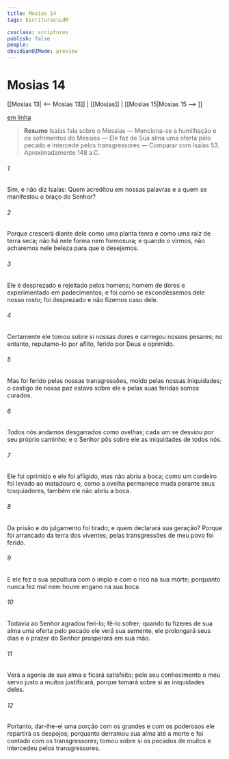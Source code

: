 ```yaml
---
title: Mosias 14
tags: Escrituras\LdM

cssclass: scriptures
publish: false
people:
obsidianUIMode: preview
---
```


# Mosias 14
[[Mosias 13| <-- Mosias 13]] | [[Mosias]] | [[Mosias 15|Mosias 15 --> ]]

[em linha](https://churchofjesuschrist.org/study/scriptures/bofm/mosiah/14?lang=por)

> __Resumo__
Isaías fala sobre o Messias — Menciona-se a humilhação e os sofrimentos do Messias — Ele faz de Sua alma uma oferta pelo pecado e intercede pelos transgressores — Comparar com Isaías 53. Aproximadamente 148 a.C.

###### 1 
Sim, e não diz Isaías: Quem acreditou em nossas palavras e a quem se manifestou o braço do Senhor?

###### 2 
Porque crescerá diante dele como uma planta tenra e como uma raiz de terra seca; não há nele forma nem formosura; e quando o virmos, não acharemos nele beleza para que o desejemos.

###### 3 
Ele é desprezado e rejeitado pelos homens; homem de dores e experimentado em padecimentos; e foi como se escondêssemos dele nosso rosto; foi desprezado e não fizemos caso dele.

###### 4 
Certamente ele tomou sobre si nossas dores e carregou nossos pesares; no entanto, reputamo-lo por aflito, ferido por Deus e oprimido.

###### 5 
Mas foi ferido pelas nossas transgressões, moído pelas nossas iniquidades; o castigo de nossa paz estava sobre ele e pelas suas feridas somos curados.

###### 6 
Todos nós andamos desgarrados como ovelhas; cada um se desviou por seu próprio caminho; e o Senhor pôs sobre ele as iniquidades de todos nós.

###### 7 
Ele foi oprimido e ele foi afligido, mas não abriu a boca; como um cordeiro foi levado ao matadouro e, como a ovelha permanece muda perante seus tosquiadores, também ele não abriu a boca.

###### 8 
Da prisão e do julgamento foi tirado; e quem declarará sua geração? Porque foi arrancado da terra dos viventes; pelas transgressões de meu povo foi ferido.

###### 9 
E ele fez a sua sepultura com o ímpio e com o rico na sua morte; porquanto nunca fez mal nem houve engano na sua boca.

###### 10 
Todavia ao Senhor agradou feri-lo; fê-lo sofrer; quando tu fizeres de sua alma uma oferta pelo pecado ele verá sua semente, ele prolongará seus dias e o prazer do Senhor prosperará em sua mão.

###### 11 
Verá a agonia de sua alma e ficará satisfeito; pelo seu conhecimento o meu servo justo a muitos justificará, porque tomará sobre si as iniquidades deles.

###### 12 
Portanto, dar-lhe-ei uma porção com os grandes e com os poderosos ele repartirá os despojos; porquanto derramou sua alma até a morte e foi contado com os transgressores; tomou sobre si os pecados de muitos e intercedeu pelos transgressores.

